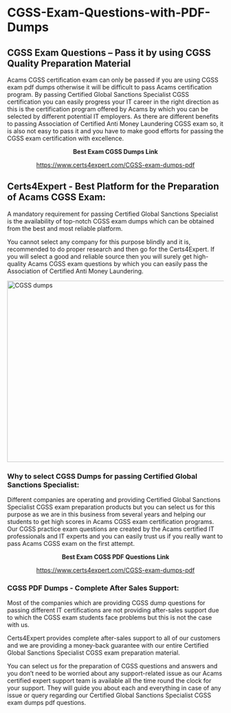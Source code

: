 # CGSS-Exam-Questions-with-PDF-Dumps
<h2><strong>CGSS Exam Questions &ndash; Pass it by using CGSS Quality Preparation Material</strong></h2>
<p>Acams CGSS certification exam can only be passed if you are using CGSS exam pdf dumps otherwise it will be difficult to pass Acams certification program. By passing Certified Global Sanctions Specialist CGSS certification you can easily progress your IT career in the right direction as this is the certification program offered by Acams by which you can be selected by different potential IT employers. As there are different benefits to passing Association of Certified Anti Money Laundering CGSS exam so, it is also not easy to pass it and you have to make good efforts for passing the CGSS exam certification with excellence.</p>
<p style="text-align: center;"><strong>Best Exam CGSS Dumps Link</strong></p>
<p style="text-align: center;"><a href="https://www.certs4expert.com/CGSS-exam-dumps-pdf">https://www.certs4expert.com/CGSS-exam-dumps-pdf</a></p>
<h2><strong>Certs4Expert - Best Platform for the Preparation of Acams CGSS Exam:&nbsp; </strong></h2>
<p>A mandatory requirement for passing Certified Global Sanctions Specialist is the availability of top-notch CGSS exam dumps which can be obtained from the best and most reliable platform.</p>
<p>You cannot select any company for this purpose blindly and it is, recommended to do proper research and then go for the Certs4Expert. If you will select a good and reliable source then you will surely get high-quality Acams CGSS exam questions by which you can easily pass the Association of Certified Anti Money Laundering.</p>
<p><img style="display: block; margin-left: auto; margin-right: auto;" src="https://i.imgur.com/cCy1yN2.png" alt="CGSS dumps" width="750" height="422" /></p>
<h3><strong>Why to select CGSS Dumps for passing Certified Global Sanctions Specialist:</strong></h3>
<p>Different companies are operating and providing Certified Global Sanctions Specialist CGSS exam preparation products but you can select us for this purpose as we are in this business from several years and helping our students to get high scores in Acams CGSS exam certification programs. Our CGSS practice exam questions are created by the Acams certified IT professionals and IT experts and you can easily trust us if you really want to pass Acams CGSS exam on the first attempt.</p>
<p style="text-align: center;"><strong>Best Exam CGSS PDF Questions Link</strong></p>
<p style="text-align: center;"><a href="https://www.certs4expert.com/CGSS-exam-dumps-pdf">https://www.certs4expert.com/CGSS-exam-dumps-pdf</a></p>
<h3><strong>CGSS PDF Dumps - Complete After Sales Support:</strong></h3>
<p>Most of the companies which are providing CGSS dump questions for passing different IT certifications are not providing after-sales support due to which the CGSS exam students face problems but this is not the case with us.</p>
<p>Certs4Expert provides complete after-sales support to all of our customers and we are providing a money-back guarantee with our entire Certified Global Sanctions Specialist CGSS exam preparation material.</p>
<p>You can select us for the preparation of CGSS questions and answers and you don&rsquo;t need to be worried about any support-related issue as our Acams certified expert support team is available all the time round the clock for your support. They will guide you about each and everything in case of any issue or query regarding our Certified Global Sanctions Specialist CGSS exam dumps pdf questions.</p>

